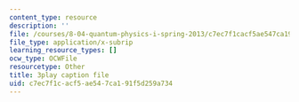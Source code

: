 ```yaml
---
content_type: resource
description: ''
file: /courses/8-04-quantum-physics-i-spring-2013/c7ec7f1cacf5ae547ca191f5d259a734_H5m39G-FAwE.srt
file_type: application/x-subrip
learning_resource_types: []
ocw_type: OCWFile
resourcetype: Other
title: 3play caption file
uid: c7ec7f1c-acf5-ae54-7ca1-91f5d259a734
---
```

